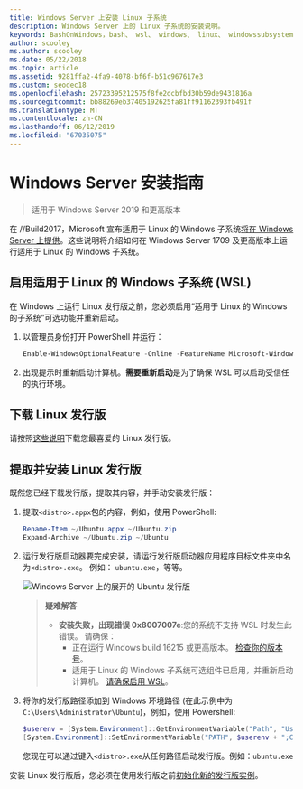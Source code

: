```yaml
---
title: Windows Server 上安装 Linux 子系统
description: Windows Server 上的 Linux 子系统的安装说明。
keywords: BashOnWindows，bash、 wsl、 windows、 linux、 windowssubsystem、 ubuntu、 windows server 的 windows 子系统
author: scooley
ms.author: scooley
ms.date: 05/22/2018
ms.topic: article
ms.assetid: 9281ffa2-4fa9-4078-bf6f-b51c967617e3
ms.custom: seodec18
ms.openlocfilehash: 25723395212575f8fe2dcbfbd30b59de9431816a
ms.sourcegitcommit: bb88269eb37405192625fa81ff91162393fb491f
ms.translationtype: MT
ms.contentlocale: zh-CN
ms.lasthandoff: 06/12/2019
ms.locfileid: "67035075"
---
```

# <a name="windows-server-installation-guide"></a>Windows Server 安装指南

> 适用于 Windows Server 2019 和更高版本

在 //Build2017，Microsoft 宣布适用于 Linux 的 Windows 子系统[将在 Windows Server 上提供](https://blogs.technet.microsoft.com/hybridcloud/2017/05/10/windows-server-for-developers-news-from-microsoft-build-2017/)。这些说明将介绍如何在 Windows Server 1709 及更高版本上运行适用于 Linux 的 Windows 子系统。

## <a name="enable-the-windows-subsystem-for-linux-wsl"></a>启用适用于 Linux 的 Windows 子系统 (WSL)

在 Windows 上运行 Linux 发行版之前，您必须启用“适用于 Linux 的 Windows 的子系统”可选功能并重新启动。

1. 以管理员身份打开 PowerShell 并运行：
    ```powershell
    Enable-WindowsOptionalFeature -Online -FeatureName Microsoft-Windows-Subsystem-Linux
    ```

2. 出现提示时重新启动计算机。**需要重新启动**是为了确保 WSL 可以启动受信任的执行环境。

## <a name="download-a-linux-distro"></a>下载 Linux 发行版

请按照[这些说明](install-manual.md)下载您最喜爱的 Linux 发行版。

## <a name="extract-and-install-a-linux-distro"></a>提取并安装 Linux 发行版
既然您已经下载发行版，提取其内容，并手动安装发行版：

1. 提取`<distro>.appx`包的内容，例如，使用 PowerShell:

    ```powershell
    Rename-Item ~/Ubuntu.appx ~/Ubuntu.zip
    Expand-Archive ~/Ubuntu.zip ~/Ubuntu
    ```

2. 运行发行版启动器要完成安装，请运行发行版启动器应用程序目标文件夹中名为`<distro>.exe`。 例如： `ubuntu.exe`，等等。

    ![Windows Server 上的展开的 Ubuntu 发行版](media/server-appx-expand.png)

    > **疑难解答**
    > * **安装失败，出现错误 0x8007007e**:您的系统不支持 WSL 时发生此错误。 请确保：
    >   * 正在运行 Windows build 16215 或更高版本。 [检查你的版本号](troubleshooting.md#check-your-build-number)。
    >   * 适用于 Linux 的 Windows 子系统可选组件已启用，并重新启动计算机。  [请确保启用 WSL](troubleshooting.md#confirm-wsl-is-enabled)。
    
3. 将你的发行版路径添加到 Windows 环境路径 (在此示例中为`C:\Users\Administrator\Ubuntu`)，例如，使用 Powershell:
        
    ```powershell
    $userenv = [System.Environment]::GetEnvironmentVariable("Path", "User")
    [System.Environment]::SetEnvironmentVariable("PATH", $userenv + ";C:\Users\Administrator\Ubuntu", "User")
    ```
    您现在可以通过键入`<distro>.exe`从任何路径启动发行版。例如：`ubuntu.exe`

安装 Linux 发行版后，您必须在使用发行版之前[初始化新的发行版实例](initialize-distro.md)。
